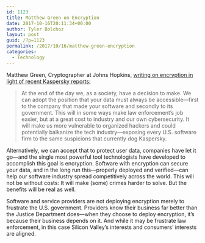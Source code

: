 ```yaml
---
id: 1123
title: Matthew Green on Encryption
date: 2017-10-16T20:11:34+00:00
author: Tyler Bolchoz
layout: post
guid: /?p=1123
permalink: /2017/10/16/matthew-green-encryption
categories:
  - Technology
---
```

Matthew Green, Cryptographer at Johns Hopkins, [writing on encryption in light of recent Kaspersky reports:](http://www.slate.com/blogs/future_tense/2017/10/12/russia_used_kaspersky_software_to_spy_on_the_u_s_that_s_why_we_need_encryption.html)
>At the end of the day we, as a society, have a decision to make. We can adopt the position that your data must always be accessible—first to the company that made your software and secondly to its government. This will in some ways make law enforcement’s job easier, but at a great cost to industry and our own cybersecurity. It will make us more vulnerable to organized hackers and could potentially balkanize the tech industry—exposing every U.S. software firm to the same suspicions that currently dog Kaspersky.
>
Alternatively, we can accept that to protect user data, companies have let it go—and the single most powerful tool technologists have developed to accomplish this goal is encryption. Software with encryption can secure your data, and in the long run this—properly deployed and verified—can help our software industry spread competitively across the world. This will not be without costs: It will make (some) crimes harder to solve. But the benefits will be real as well.
>
Software and service providers are not deploying encryption merely to frustrate the U.S. government. Providers know their business far better than the Justice Department does—when they choose to deploy encryption, it’s because their business depends on it. And while it may be frustrate law enforcement, in this case Silicon Valley’s interests and consumers’ interests are aligned.
